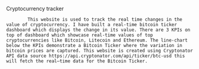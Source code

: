Cryptocurrency tracker


			This website is used to track the real time changes in the value of cryptocurrency. I have built a real-time bitcoin ticker dashboard which displays the change in its value. There are 3 KPIs on top of dashboard which showcase real-time values of top cryptocurrencies like Bitcoin, Litecoin and Ethereum. The line-chart below the KPIs demonstrate a Bitcoin Ticker where the variation in bitcoin prices are captured. This website is created using Cryptonator API data source https://api.cryptonator.com/api/ticker/btc-usd this will fetch the real–time data for the Bitcoin Ticker.
